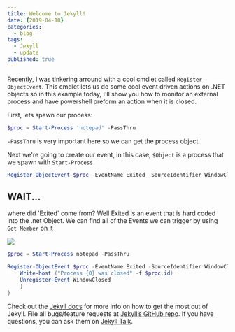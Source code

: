 ```yaml
---
title: Welcome to Jekyll!
date: {2019-04-18}
categories:
  - blog
tags:
  - Jekyll
  - update
published: true
---
```


Recently, I was tinkering arround with a cool cmdlet called `Register-ObjectEvent`. This cmdlet lets us do some cool event driven actions on .NET objects so in this example today, I'll show you how to monitor an external process and have powershell preform an action when it is closed.

First, lets spawn our process:
```powershell
$proc = Start-Process 'notepad' -PassThru
```

`-PassThru` is very important here so we can get the process object.


Next we're going to create our event, in this case, `$Object` is a process that we spawn with `Start-Process`

```powershell
Register-ObjectEvent $proc -EventName Exited -SourceIdentifier WindowClosed
```

## WAIT...
where did 'Exited' come from? Well Exited is an event that is hard coded into the .net Object.
We can find all of the Events we can trigger by using `Get-Member` on it

![]({{site.baseurl}}/https://i.imgur.com/yJO7QM5.png)

```powershell
$proc = Start-Process notepad -PassThru

Register-ObjectEvent $proc -EventName Exited -SourceIdentifier WindowClosed -Action {
    Write-host ("Process {0} was closed" -f $proc.id)
    Unregister-Event WindowClosed
	}
}
```

Check out the [Jekyll docs][jekyll-docs] for more info on how to get the most out of Jekyll. File all bugs/feature requests at [Jekyll’s GitHub repo][jekyll-gh]. If you have questions, you can ask them on [Jekyll Talk][jekyll-talk].

[jekyll-docs]: https://jekyllrb.com/docs/home
[jekyll-gh]:   https://github.com/jekyll/jekyll
[jekyll-talk]: https://talk.jekyllrb.com/
